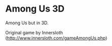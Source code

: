 # Among Us 3D
Among Us but in 3D.

Original game by Innersloth (http://www.innersloth.com/gameAmongUs.php)
